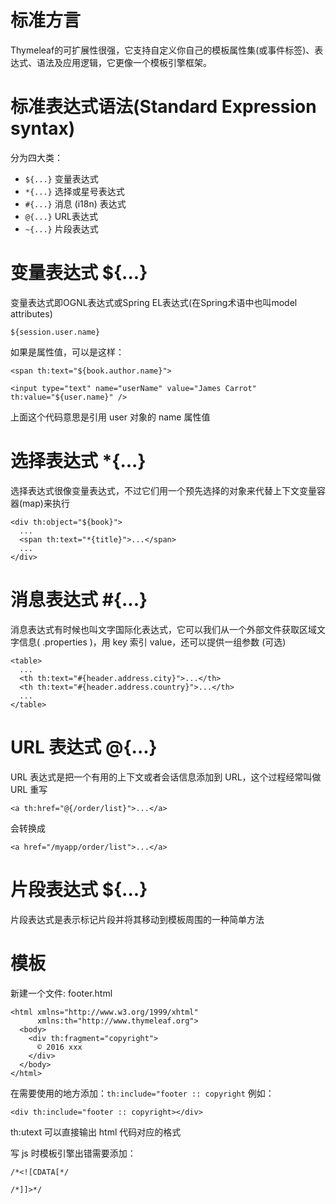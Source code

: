 # 标准方言

Thymeleaf的可扩展性很强，它支持自定义你自己的模板属性集(或事件标签)、表达式、语法及应用逻辑，它更像一个模板引擎框架。

# 标准表达式语法(Standard Expression syntax)

分为四大类：

* `${...}` 变量表达式
* `*{...}` 选择或星号表达式
* `#{...}` 消息 (i18n) 表达式
* `@{...}` URL表达式
* `~{...}` 片段表达式

# 变量表达式 ${...}

变量表达式即OGNL表达式或Spring EL表达式(在Spring术语中也叫model attributes)

`${session.user.name}`

如果是属性值，可以是这样：

`<span th:text="${book.author.name}">`

`<input type="text" name="userName" value="James Carrot" th:value="${user.name}" />`

上面这个代码意思是引用 user 对象的 name 属性值

# 选择表达式 *{...}

选择表达式很像变量表达式，不过它们用一个预先选择的对象来代替上下文变量容器(map)来执行

```
<div th:object="${book}">
  ...
  <span th:text="*{title}">...</span>
  ...
</div>
```

# 消息表达式 #{...}

消息表达式有时候也叫文字国际化表达式，它可以我们从一个外部文件获取区域文字信息( .properties )，用 key 索引 value，还可以提供一组参数 (可选)

```
<table>
  ...
  <th th:text="#{header.address.city}">...</th>
  <th th:text="#{header.address.country}">...</th>
  ...
</table>
```

# URL 表达式 @{...}

URL 表达式是把一个有用的上下文或者会话信息添加到 URL，这个过程经常叫做 URL 重写

`<a th:href="@{/order/list}">...</a>`

会转换成

`<a href="/myapp/order/list">...</a>`

# 片段表达式 ${...}

片段表达式是表示标记片段并将其移动到模板周围的一种简单方法

# 模板

新建一个文件: footer.html
```
<html xmlns="http://www.w3.org/1999/xhtml"
      xmlns:th="http://www.thymeleaf.org">
  <body>
    <div th:fragment="copyright">
      © 2016 xxx
    </div>
  </body>
</html>
```

在需要使用的地方添加：`th:include="footer :: copyright`
例如：
```
<div th:include="footer :: copyright></div>
```

th:utext 可以直接输出 html 代码对应的格式

写 js 时模板引擎出错需要添加：
```
/*<![CDATA[*/

/*]]>*/
```
